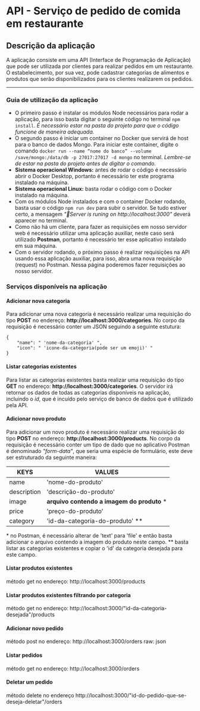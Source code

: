 # API - Serviço de pedido de comida em restaurante
## Descrição da aplicação

A aplicação consiste em uma API (Interface de Programação de Aplicação) que pode ser utilizada por clientes para realizar pedidos em um restaurante. O estabelecimento, por sua vez, pode cadastrar categorias de alimentos e produtos que serão disponibilizados para os clientes realizarem os pedidos.

---
### Guia de utilização da aplicação
- O primeiro passo é instalar os módulos Node necessários para rodar a aplicação, para isso basta digitar o seguinte código no terminal `npm install`. _É necessário estar na pasta do projeto para que o código funcione de maneira adequada._
- O segundo passo é iniciar um container no Docker que servirá de host para o banco de dados Mongo. Para iniciar este container, digite o comando `docker run --name “nome do banco” --volume /save/mongo:/data/db -p 27017:27017 -d mongo` no terminal. _Lembre-se de estar na pasta do projeto antes de digitar o comando._
-  **Sistema operacional Windows:** antes de rodar o código é necessário abrir o Docker Desktop, portanto é necessário ter este programa instalado na máquina.
-  **Sistema operacional Linux:** basta rodar o código com o Docker instalado na máquina.
- Com os módulos Node instalados e com o container Docker rodando, basta usar o código `npm run dev` para subir o servidor. Se tudo estiver certo, a mensagem _"🚗Server is runing on http://localhost:3000"_ deverá aparecer no terminal.
- Como não há um cliente, para fazer as requisições em nosso servidor web é necessário utilizar uma aplicação auxiliar, neste caso será utilizado **Postman**, portanto é necessário ter esse aplicativo instalado em sua máquina.
- Com o servidor rodando, o próximo passo é realizar requisições na API usando essa aplicação auxiliar, para isso, abra uma nova requisição (request) no Postman. Nessa página poderemos fazer requisições ao nosso servidor.
### Serviços disponíveis na aplicação
#### Adicionar nova categoria
Para adicionar uma nova categoria é necessário realizar uma requisição do tipo **POST** no endereço: **http://localhost:3000/categories**. No corpo da requisição é necessário conter um JSON seguindo a seguinte estutura:
```
{
	"name": " 'nome-da-categoria' ",
	"icon": " 'icone-da-categoria(pode ser um emoji)' "
}
```
#### Listar categorias existentes
Para listar as categorias existentes basta realizar uma requisição do tipo **GET** no endereço: **http://localhost:3000/categories**. O servidor irá retornar os dados de todas as categorias disponíveis na aplicação, incluindo o _id_, que é incuído pelo serviço de banco de dados que é utilizado pela API. 
#### Adicionar novo produto
Para adicionar um novo produto é necessário realizar uma requisição do tipo **POST** no endereço: **http://localhost:3000/products**. No corpo da requisição é necessário conter um tipo de dado que no aplicativo Postman é denominado _"form-data"_, que seria uma espécie de formulário, este deve ser estruturado da seguinte maneira:

|KEYS|VALUES|
|-|-|
|name|'nome-do-produto' |
|description|'descrição-do-produto' |
|image|**arquivo contendo a imagem do produto** *|
|price|'preço-do-produto'|
|category|'id-da-categoria-do-produto' **|
\* no Postman, é necessário alterar de 'text' para 'file' e então basta adicionar o arquivo contendo a imagem do produto neste campo.
\** basta listar as categorias existentes e copiar o 'id' da categoria desejada para este campo.
#### Listar produtos existentes
método get no endereço: http://localhost:3000/products
#### Listar produtos existentes filtrando por categoria
método get no endereço: http://localhost:3000/"id-da-categoria-desejada"/products
#### Adicionar novo pedido
método post no endereço: http://localhost:3000/orders
raw: json
#### Listar pedidos
método get no endereço: http://localhost:3000/orders
#### Deletar um pedido
método delete no endereço http://localhost:3000/"id-do-pedido-que-se-deseja-deletar"/orders
